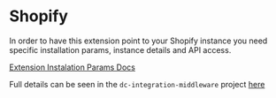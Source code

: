 # Shopify

In order to have this extension point to your Shopify instance you need specific installation params, instance details and API access.

[Extension Instalation Params Docs](https://amplience.com/developers/docs/integrations/extensions/register-use/#installation-parameters)

Full details can be seen in the `dc-integration-middleware` project [here](https://github.com/amplience/dc-integration-middleware/blob/main/docs/vendor/commerce/shopify.md)